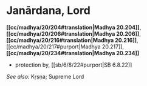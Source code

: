 # Janārdana, Lord

**[[cc/madhya/20/204#translation|Madhya 20.204]]**, **[[cc/madhya/20/206#translation|Madhya 20.206]]**, **[[cc/madhya/20/216#translation|Madhya 20.216]]**, [[cc/madhya/20/217#purport|Madhya 20.217]], **[[cc/madhya/20/234#translation|Madhya 20.234]]**

* protection by, [[sb/6/8/22#purport|SB 6.8.22]]

*See also:* Kṛṣṇa; Supreme Lord
